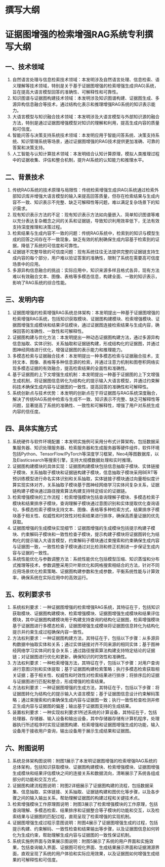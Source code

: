 # 撰写大纲

# 证据图增强的检索增强RAG系统专利撰写大纲

## 一、技术领域
1. 自然语言处理与信息检索技术领域：本发明涉及自然语言处理、信息检索、语义理解等技术领域，特别是关于基于证据图增强的检索增强生成(RAG)系统，旨在提高大语言模型回答的准确性、可解释性和可靠性。
2. 知识图谱与证据图构建技术领域：本发明涉及知识图谱构建、证据图生成、多源异构信息融合等技术，通过结构化表示和推理增强RAG系统的知识表示能力。
3. 大语言模型与知识融合技术领域：本发明涉及大语言模型与外部知识源的融合方法，特别是通过证据图增强模型对知识的理解和利用，提高生成内容的质量和可信度。
4. 智能问答与决策支持系统技术领域：本发明应用于智能问答系统、决策支持系统、知识管理系统等场景，通过证据图增强的RAG技术提供更加准确、可靠的答案和决策支持。
5. 人工智能与认知计算技术领域：本发明结合认知计算原理，模拟人类推理过程中的证据收集、评估和整合机制，提升AI系统的认知能力和推理水平。

## 二、背景技术
1. 传统RAG系统的技术原理与局限性：传统检索增强生成(RAG)系统通过检索外部知识库并增强大语言模型的输入来提高回答质量，但存在检索结果与生成内容不一致、知识表示不完整、缺乏可解释性等问题，难以满足复杂场景下的知识需求。
2. 现有知识表示方法的不足：现有知识表示方法如向量嵌入、简单知识图谱等难以充分表达复杂概念之间的关系和证据链，导致知识利用效率低下，无法有效支持深度推理和决策过程。
3. 检索结果与生成内容不一致的问题：传统RAG系统中，检索到的知识与模型生成的回答之间存在不一致现象，缺乏有效的机制确保生成内容基于检索到的证据，降低了系统的可信度和可靠性。
4. 证据链不完整导致的可信度问题：现有系统往往无法提供完整的证据链支持生成内容的每个部分，用户难以验证答案的准确性，限制了系统在需要高可信度场景中的应用。
5. 多源异构信息融合的挑战：实际应用中，知识来源多样且格式各异，现有方法难以有效融合文本、图像、表格等多模态信息，构建全面、一致的知识表示，影响了RAG系统的综合性能。

## 三、发明内容
1. 证据图增强的检索增强RAG系统总体架构：本发明提出一种基于证据图增强的检索增强RAG系统，包括知识获取模块、证据图构建模块、检索增强模块、证据图增强生成模块和结果评估模块，通过证据图连接检索结果与生成内容，确保回答的准确性、一致性和可解释性。
2. 证据图构建与优化方法：本发明提出一种动态证据图构建方法，通过多源异构信息抽取、实体识别、关系抽取和证据链构建，形成结构化的证据图，并通过图神经网络进行优化，增强证据图的表示能力和推理能力。
3. 多模态检索与证据融合技术：本发明提出一种多模态检索与证据融合技术，支持文本、图像、表格等多种信息源的检索，并通过注意力机制和图卷积网络实现多模态证据的有效融合，提高检索结果的全面性和准确性。
4. 基于证据图的上下文增强生成机制：本发明提出一种基于证据图的上下文增强生成机制，将证据图信息转化为结构化的提示输入大语言模型，并通过约束解码技术确保生成内容与证据图的一致性，提高回答的准确性和可解释性。
5. 系统创新点与技术优势：本发明的创新点在于将证据图与RAG系统深度融合，解决了传统RAG系统中检索与生成不一致、知识表示不完整、缺乏可解释性等问题，显著提高了系统的准确性、一致性和可解释性，增强了用户对系统生成内容的信任度。

## 四、具体实施方式
1. 系统硬件与软件环境配置：本发明实施例可采用分布式计算架构，包括数据采集服务器、知识处理服务器、检索服务器和生成服务器等硬件组件，软件环境包括Python、TensorFlow/PyTorch等深度学习框架，Neo4j等图数据库，以及Elasticsearch等搜索引擎，支持大规模数据处理和实时推理。
2. 证据图构建模块的具体实现：证据图构建模块包括信息抽取子模块、实体链接子模块、关系抽取子模块和证据链构建子模块，信息抽取子模块采用BERT等预训练模型进行命名实体识别和关系抽取，实体链接子模块通过向量相似度计算实现实体对齐，关系抽取子模块基于图神经网络学习实体间复杂关系，证据链构建子模块通过路径搜索算法构建支持特定结论的证据链。
3. 检索增强模块的工作流程：检索增强模块包括查询理解子模块、多模态检索子模块和结果排序子模块，查询理解子模块通过意图识别和实体提取优化查询语句，多模态检索子模块支持文本、图像、表格等多种检索方式，结果排序子模块基于相关性、权威性和时效性对检索结果进行排序，确保高质量证据的优先获取。
4. 证据图增强的生成模块实现细节：证据图增强的生成模块包括提示构建子模块、约束解码子模块和一致性检查子模块，提示构建子模块将证据图转化为结构化的提示输入大语言模型，约束解码子模块通过束搜索和约束确保生成内容与证据图一致，一致性检查子模块通过对比检测和修正机制进一步保证生成内容与证据的一致性。
5. 系统性能优化与参数调整方法：系统性能优化包括模型压缩、知识蒸馏和分布式推理等技术，参数调整采用贝叶斯优化和网格搜索相结合的方法，针对不同应用场景优化检索策略、证据图构建参数和生成参数，平衡系统性能与计算效率，确保系统在实际应用中的高效运行。

## 五、权利要求书
1. 系统权利要求：一种证据图增强的检索增强RAG系统，其特征在于，包括知识获取模块、证据图构建模块、检索增强模块、证据图增强生成模块和结果评估模块，其中证据图构建模块用于构建支持查询的结构化证据图，检索增强模块基于证据图进行多模态检索，证据图增强生成模块将证据图信息转化为结构化提示并约束生成过程确保内容一致性。
2. 方法权利要求：一种证据图构建方法，其特征在于，包括以下步骤：从多源异构数据中抽取实体和关系；通过实体链接对齐不同来源的相同实体；基于图神经网络学习实体间的复杂关系；通过路径搜索算法构建支持特定结论的证据链；对证据图进行优化和更新，确保知识的时效性和准确性。
3. 方法权利要求：一种检索增强方法，其特征在于，包括以下步骤：对用户查询进行意图识别和实体提取；基于证据图构建检索策略；执行多模态检索获取相关证据；基于相关性、权威性和时效性对检索结果进行排序；将排序后的证据与证据图进行匹配和整合，形成增强的检索结果。
4. 方法权利要求：一种证据图增强的生成方法，其特征在于，包括以下步骤：将证据图转化为结构化的提示输入大语言模型；基于证据图信息设计约束解码策略；通过束搜索和约束确保生成内容与证据图一致；执行一致性检查检测并修正生成内容与证据图的偏差；输出基于证据图支持的生成结果。
5. 装置权利要求：一种实现权利要求1所述系统的计算设备，其特征在于，包括处理器、存储器、输入设备和输出设备，其中存储器存储有计算机程序，处理器执行所述程序时实现证据图构建、检索增强和证据图增强生成的功能，输入设备用于接收用户查询，输出设备用于展示生成结果和证据图。

## 六、附图说明
1. 系统总体架构图说明：附图1展示了本发明证据图增强的检索增强RAG系统的总体架构，包括知识获取模块、证据图构建模块、检索增强模块、证据图增强生成模块和结果评估模块之间的连接关系和数据流向，清晰展示了系统各组成部分的功能和交互方式。
2. 证据图构建流程图说明：附图2详细展示了证据图构建的流程，包括数据采集、信息抽取、实体链接、关系抽取、证据链构建和图优化等步骤，以及各步骤之间的输入输出关系，帮助理解证据图的构建过程和关键技术点。
3. 检索增强模块工作原理图说明：附图3展示了检索增强模块的工作原理，包括查询理解、多模态检索、结果排序和证据整合等子模块的功能和交互，以及检索结果与证据图的匹配过程，直观呈现了检索增强的实现机制。
4. 证据图增强生成过程示意图说明：附图4展示了证据图增强生成的过程，包括提示构建、约束解码、一致性检查和结果输出等步骤，以及证据图信息如何转化为生成约束，帮助理解生成内容与证据图的一致性保证机制。
5. 系统实施例界面与效果展示图说明：附图5展示了系统的用户界面和实施效果，包括查询输入界面、证据图可视化界面、生成结果展示界面和证据溯源界面，直观呈现了系统的用户体验和实际应用效果，以及证据图如何增强生成结果的可解释性和可信度。
